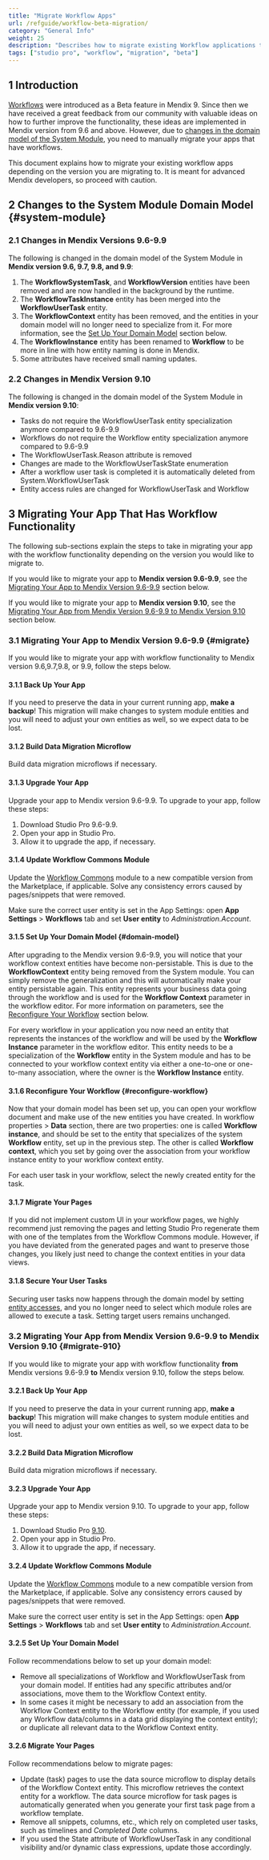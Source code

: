 ```yaml
---
title: "Migrate Workflow Apps"
url: /refguide/workflow-beta-migration/
category: "General Info"
weight: 25
description: "Describes how to migrate existing Workflow applications to the new feedback-improved Beta."
tags: ["studio pro", "workflow", "migration", "beta"]
---
```


## 1 Introduction

[Workflows](/refguide/workflows/) were introduced as a Beta feature in Mendix 9. Since then we have received a great feedback from our community with valuable ideas on how to further improve the functionality, these ideas are implemented in Mendix version from 9.6 and above. However, due to [changes in the domain model of the System Module](#system-module), you need to manually migrate your apps that have workflows.

This document explains how to migrate your existing workflow apps depending on the version you are migrating to. It is meant for advanced Mendix developers, so proceed with caution.

## 2 Changes to the System Module Domain Model {#system-module}

### 2.1 Changes in Mendix Versions 9.6-9.9

The following is changed in the domain model of the System Module in **Mendix version 9.6, 9.7, 9.8, and 9.9**:

1. The **WorkflowSystemTask**, and **WorkflowVersion** entities have been removed and are now handled in the background by the runtime.
2. The **WorkflowTaskInstance** entity has been merged into the **WorkflowUserTask** entity.
3. The **WorkflowContext** entity has been removed, and the entities in your domain model will no longer need to specialize from it. For more information, see the [Set Up Your Domain Model](#domain-model) section below.
4. The **WorkflowInstance** entity has been renamed to **Workflow** to be more in line with how entity naming is done in Mendix.
5. Some attributes have received small naming updates.

### 2.2 Changes in Mendix Version 9.10

The following is changed in the domain model of the System Module in **Mendix version 9.10**:

* Tasks do not require the WorkflowUserTask entity specialization anymore compared to 9.6-9.9
* Workflows do not require the Workflow entity specialization anymore compared to 9.6-9.9
* The WorkflowUserTask.Reason attribute is removed
* Changes are made to the WorkflowUserTaskState enumeration
* After a workflow user task is completed it is automatically deleted from System.WorkflowUserTask
* Entity access rules are changed for WorkflowUserTask and Workflow

## 3 Migrating Your App That Has Workflow Functionality 

The following sub-sections explain the steps to take in migrating your app with the workflow functionality depending on the version you would like to migrate to.

If you would like to migrate your app to **Mendix version 9.6-9.9**, see the [Migrating Your App to Mendix Version 9.6-9.9](#migrate) section below.

If you would like to migrate your app to **Mendix version 9.10**, see the [Migrating Your App from Mendix Version 9.6-9.9 to Mendix Version 9.10](#migrate-910) section below.

### 3.1 Migrating Your App to Mendix Version 9.6-9.9 {#migrate}

If you would like to migrate your app with workflow functionality to Mendix version 9.6,9.7,9.8, or 9.9, follow the steps below.

#### 3.1.1 Back Up Your App

If you need to preserve the data in your current running app, **make a backup**! This migration will make changes to system module entities and you will need to adjust your own entities as well, so we expect data to be lost.

#### 3.1.2 Build Data Migration Microflow

Build data migration microflows if necessary.

#### 3.1.3 Upgrade Your App

Upgrade your app to Mendix version 9.6-9.9. To upgrade to your app, follow these steps:

1. Download Studio Pro 9.6-9.9.
1. Open your app in Studio Pro.
1. Allow it to upgrade the app, if necessary.

#### 3.1.4 Update Workflow Commons Module

Update the [Workflow Commons](https://marketplace.mendix.com/link/component/117066) module to a new compatible version from the Marketplace, if applicable. Solve any consistency errors caused by pages/snippets that were removed.

Make sure the correct user entity is set in the App Settings: open **App Settings** > **Workflows** tab and set **User entity** to *Administration.Account*.

#### 3.1.5 Set Up Your Domain Model {#domain-model}

After upgrading to the Mendix version 9.6-9.9, you will notice that your workflow context entities have become non-persistable. This is due to the **WorkflowContext** entity being removed from the System module. You can simply remove the generalization and this will automatically make your entity persistable again. This entity represents your business data going through the workflow and is used for the **Workflow Context** parameter in the workflow editor. For more information on parameters, see the [Reconfigure Your Workflow](#reconfigure-workflow) section below.

For every workflow in your application you now need an entity that represents the instances of the workflow and will be used by the **Workflow Instance** parameter in the workflow editor. This entity needs to be a specialization of the **Workflow** entity in the System module and has to be connected to your workflow context entity via either a one-to-one or one-to-many association, where the owner is the **Workflow Instance** entity. 

#### 3.1.6 Reconfigure Your Workflow {#reconfigure-workflow}

Now that your domain model has been set up, you can open your workflow document and make use of the new entities you have created. In workflow properties > **Data** section, there are two properties: one is called **Workflow instance**, and should be set to the entity that specializes of the system **Workflow** entity, set up in the previous step. The other is called **Workflow context**, which you set by going over the association from your workflow instance entity to your workflow context entity.

For each user task in your workflow, select the newly created entity for the task.

#### 3.1.7 Migrate Your Pages

If you did not implement custom UI in your workflow pages, we highly recommend just removing the pages and letting Studio Pro regenerate them with one of the templates from the Workflow Commons module. However, if you have deviated from the generated pages and want to preserve those changes, you likely just need to change the context entities in your data views.

#### 3.1.8 Secure Your User Tasks

Securing user tasks now happens through the domain model by setting [entity accesses](/refguide/module-security/#entity-access), and you no longer need to select which module roles are allowed to execute a task. Setting target users remains unchanged.

### 3.2 Migrating Your App from Mendix Version 9.6-9.9 to Mendix Version 9.10 {#migrate-910}

If you would like to migrate your app with workflow functionality **from** Mendix versions 9.6-9.9 **to** Mendix version 9.10, follow the steps below.

#### 3.2.1 Back Up Your App

If you need to preserve the data in your current running app, **make a backup**! This migration will make changes to system module entities and you will need to adjust your own entities as well, so we expect data to be lost.

#### 3.2.2 Build Data Migration Microflow

Build data migration microflows if necessary.

#### 3.2.3 Upgrade Your App

Upgrade your app to Mendix version 9.10. To upgrade to your app, follow these steps:

1. Download Studio Pro [9.10](/releasenotes/studio-pro/9.10/).
1. Open your app in Studio Pro.
1. Allow it to upgrade the app, if necessary.

#### 3.2.4 Update Workflow Commons Module

Update the [Workflow Commons](https://marketplace.mendix.com/link/component/117066) module to a new compatible version from the Marketplace, if applicable. Solve any consistency errors caused by pages/snippets that were removed.

Make sure the correct user entity is set in the App Settings: open **App Settings** > **Workflows** tab and set **User entity** to *Administration.Account*.

#### 3.2.5 Set Up Your Domain Model

Follow recommendations below to set up your domain model:

* Remove all specializations of Workflow and WorkflowUserTask from your domain model. If entities had any specific attributes and/or associations, move them to the Workflow Context entity.
* In some cases it might be necessary to add an association from the Workflow Context entity to the Workflow entity (for example, if you used any Workflow data/columns in a data grid displaying the context entity); or duplicate all relevant data to the Workflow Context entity.

#### 3.2.6 Migrate Your Pages

Follow recommendations below to migrate pages:

* Update (task) pages to use the data source microflow to display details of the Workflow Context entity. This microflow retrieves the context entity for a workflow. The data source microflow for task pages is automatically generated when you generate your first task page from a workflow template. 
* Remove all snippets, columns, etc., which rely on completed user tasks, such as timelines and *Completed Date* columns.
* If you used the State attribute of WorkflowUserTask in any conditional visibility and/or dynamic class expressions, update those accordingly.
